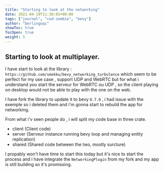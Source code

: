 ```yaml
---
title: "Starting to look at the networking"
date: 2021-04-19T11:30:03+00:00
tags: ["journal", "cod-zombie", "bevy"]
author: "berlingoqc"
showToc: true
TocOpen: true
weight: 5
---
```


## Starting to look at multiplayer.

I have start to look at the library : `https://github.com/smokku/bevy_networking_turbulence`
which seem to be perfect for my use case , support UDP and WebRTC but for what i understand
you start the serveur for WebRTC ou UDP , so the client playing on desktop would not be able
to play with the one on the web.

I have fork the library to update it to bevy `0.7.0` , i had issue with the exemple so
i deleted them and i'm gonna start to rebuild the app for networking.

From what i'v seen people do , i will split my code base in three crate.

* client (Client code)
* server (Serveur instance running bevy loop and managing entity replication)
* shared (Shared code between the two, mostly surcture)


I propably won't have time to start this today but it's nice to start the process
and i have integrate the `NetworkingPlugin` from my fork and my app is still building
so it's promissing.
